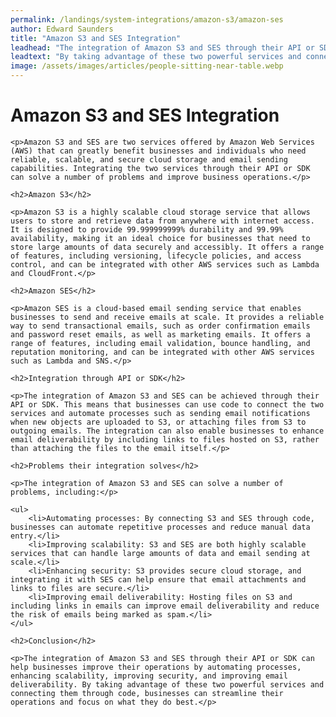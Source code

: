 ```yaml
---
permalink: /landings/system-integrations/amazon-s3/amazon-ses
author: Edward Saunders
title: "Amazon S3 and SES Integration"
leadhead: "The integration of Amazon S3 and SES through their API or SDK can help businesses improve their operations by automating processes, enhancing scalability, improving security, and improving email deliverability"
leadtext: "By taking advantage of these two powerful services and connecting them through code, businesses can streamline their operations and focus on what they do best."
image: /assets/images/articles/people-sitting-near-table.webp
---
```

<div class="arttext">
	<h1>Amazon S3 and SES Integration</h1>

	<p>Amazon S3 and SES are two services offered by Amazon Web Services (AWS) that can greatly benefit businesses and individuals who need reliable, scalable, and secure cloud storage and email sending capabilities. Integrating the two services through their API or SDK can solve a number of problems and improve business operations.</p>

	<h2>Amazon S3</h2>

	<p>Amazon S3 is a highly scalable cloud storage service that allows users to store and retrieve data from anywhere with internet access. It is designed to provide 99.999999999% durability and 99.99% availability, making it an ideal choice for businesses that need to store large amounts of data securely and accessibly. It offers a range of features, including versioning, lifecycle policies, and access control, and can be integrated with other AWS services such as Lambda and CloudFront.</p>

	<h2>Amazon SES</h2>

	<p>Amazon SES is a cloud-based email sending service that enables businesses to send and receive emails at scale. It provides a reliable way to send transactional emails, such as order confirmation emails and password reset emails, as well as marketing emails. It offers a range of features, including email validation, bounce handling, and reputation monitoring, and can be integrated with other AWS services such as Lambda and SNS.</p>

	<h2>Integration through API or SDK</h2>

	<p>The integration of Amazon S3 and SES can be achieved through their API or SDK. This means that businesses can use code to connect the two services and automate processes such as sending email notifications when new objects are uploaded to S3, or attaching files from S3 to outgoing emails. The integration can also enable businesses to enhance email deliverability by including links to files hosted on S3, rather than attaching the files to the email itself.</p>

	<h2>Problems their integration solves</h2>

	<p>The integration of Amazon S3 and SES can solve a number of problems, including:</p>

	<ul>
		<li>Automating processes: By connecting S3 and SES through code, businesses can automate repetitive processes and reduce manual data entry.</li>
		<li>Improving scalability: S3 and SES are both highly scalable services that can handle large amounts of data and email sending at scale.</li>
		<li>Enhancing security: S3 provides secure cloud storage, and integrating it with SES can help ensure that email attachments and links to files are secure.</li>
		<li>Improving email deliverability: Hosting files on S3 and including links in emails can improve email deliverability and reduce the risk of emails being marked as spam.</li>
	</ul>

	<h2>Conclusion</h2>

	<p>The integration of Amazon S3 and SES through their API or SDK can help businesses improve their operations by automating processes, enhancing scalability, improving security, and improving email deliverability. By taking advantage of these two powerful services and connecting them through code, businesses can streamline their operations and focus on what they do best.</p>

</div>